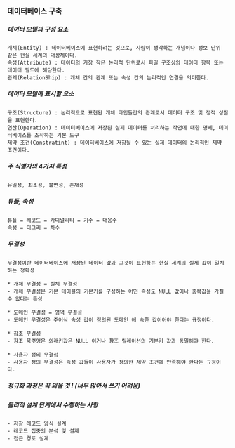 ### 데이터베이스 구축

##### 데이터 모델의 구성 요소
```
개체(Entity) : 데이터베이스에 표현하려는 것으로, 사람이 생각하는 개념이나 정보 단위 같은 현실 세계의 대상체이다.
속성(Attribute) : 데이터의 가장 작은 논리적 단위로서 파일 구조상의 데이터 항목 또는 데이터 필드에 해당한다.
관계(RelationShip) : 개체 간의 관계 또는 속성 간의 논리적인 연결을 의미한다.
```

##### 데이터 모델에 표시할 요소
```
구조(Structure) : 논리적으로 표현된 개체 타입들간의 관계로서 데이터 구조 및 정적 성질을 표현한다.
연산(Operation) : 데이터베이스에 저장된 실제 데이터를 처리하는 작업에 대한 명세, 데이터베이스를 조작하는 기본 도구
제약 조건(Constratint) : 데이터베이스에 저장될 수 있는 실제 데이터의 논리적인 제약 조건이다.
```

##### 주 식별자의 4가지 특성
```
유일성, 최소성, 불변성, 존재성
```

##### 튜플, 속성
```
튜플 = 레코드 = 카디널리티 = 기수 = 대응수
속성 = 디그리 = 차수
```

##### 무결성
```
무결성이란 데이터베이스에 저장된 데이터 값과 그것이 표현하는 현실 세계의 실제 값이 일치하는 정확성

* 개체 무결성 = 실체 무결성
- 개체 무결성은 기본 테이블의 기본키를 구성하는 어떤 속성도 NULL 값이나 중복값을 가질수 없다는 특성

* 도메인 무결성 = 영역 무결성
- 도메인 무결성은 주어식 속성 값이 정의된 도메인 에 속한 값이어야 한다는 규정이다.

* 참조 무결성
- 참조 묵렷엉은 외래키값은 NULL 이거나 참조 릴레이션의 기본키 값과 동일해야 한다.

* 사용자 정의 무결성
- 사용자 정의 무결성은 속성 값들이 사용자가 정의한 제약 조건에 만족해야 한다는 규정이다.
```

##### 정규화 과정은 꼭 외울 것 !  (너무 많아서 쓰기 어려움)

##### 물리적 설계 단계에서 수행하는 사항
```
- 저장 레코드 양식 설계
- 레코드 집중의 분석 및 설계
- 접근 경로 설계
```

